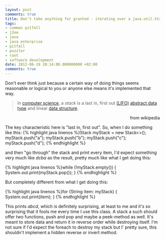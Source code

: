 ```yaml
---
layout: post
comments: true
title: Don't take anything for granted - iterating over a java.util.Stack
tags:
- common pitfall
- j2ee
- java
- java enterprise
- pitfall
- puzzler
- rant
- software development
date: 2012-06-19 20:14:00.000000000 +02:00
comments: true
---
```

Don't ever think just because a certain way of doing things seems reasonable or logical to you or anyone else means it's implemented that way.

> In [computer science](http://en.wikipedia.org/wiki/Computer_science), a *stack* is a last in, first out [(LIFO)](http://en.wikipedia.org/wiki/LIFO_%28computing%29) 
> [abstract data type](http://en.wikipedia.org/wiki/Abstract_data_type) and linear [data structure](http://en.wikipedia.org/wiki/Data_structure). 

<p align="right">from wikipedia </p>


The key characteristic here is "last in, first out". So, when I do something like this:
{% highlight java linenos %}Stack<String> myStack = new Stack<>();
myStack.push("a");
myStack.push("b");
myStack.push("c");
myStack.push("d");
{% endhighlight %}

and then "go through" the stack and print every item, I'd expect something very much like *dcba* as the result, pretty much like what I get doing this:

{% highlight java linenos %}while (!myStack.empty()) {
    System.out.print(myStack.pop());
}
{% endhighlight %}

But completely different from what I get doing this:

{% highlight java linenos %}for (String item: myStack) {
    System.out.print(item);
}
{% endhighlight %}

This prints *abcd*, which is definitely surprising, at least to me and it's so surprising that it fools me every time I use this class. A stack a such should offer two functions, push and pop and maybe a peek-method as well. It's meant to store data and return it in reverse order while destroying itself. I'm not sure if I'd expect the foreach to destroy my stack but I' pretty sure, this shouldn't implement a hidden reverse or invert method.
